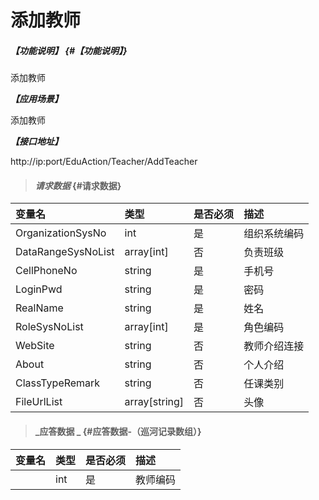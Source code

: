 # 添加教师

##### _【功能说明】_ {#【功能说明】}

添加教师

_**【应用场景】**_

添加教师

_**【接口地址】**_

http://ip:port/EduAction/Teacher/AddTeacher

> #### _请求数据_ {#请求数据}

| 变量名 | 类型 | 是否必须 | 描述 |
| :--- | :--- | :--- | :--- |
| OrganizationSysNo | int | 是 | 组织系统编码 |
| DataRangeSysNoList |array[int] | 否 | 负责班级 |
| CellPhoneNo| string| 是 | 手机号 |
| LoginPwd| string | 是 | 密码|
| RealName| string | 是 | 姓名|
| RoleSysNoList| array[int]| 是 | 角色编码 |
| WebSite| string| 否  |教师介绍连接  |
| About| string| 否  |个人介绍  |
| ClassTypeRemark| string| 否  |任课类别  |
| FileUrlList|array[string]| 否  |头像  |




> #### _应答数据 _ {#应答数据-（巡河记录数组）}

| 变量名 | 类型 | 是否必须 | 描述 |
| :--- | :--- | :--- | :--- |
| | int | 是 | 教师编码 |



